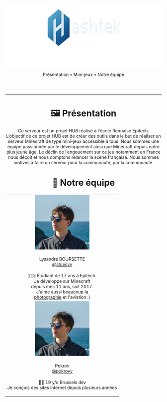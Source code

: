 <header>
  <div align="center">
    <a href="https://hashtek.fr" target="_blank">
      <img src="https://raw.githubusercontent.com/hashtek-mc/.github/main/media/banner.png?raw=true" height="200"/>
    </a>
    <p align="center">
      <a>Présentation</a>
      •
      <a>Mini-jeux</a>
      •
      <a>Notre équipe</a>
    </p>
  </div>
</header>

---

<body>
  <div id="overview">
    <div align="center">
      <h1>🖼️ Présentation</h1>
    </div>
    <p align="center">
      Ce serveur est un projet HUB réalisé à l'école Rennaise Epitech.
      <br/>
      L’objectif de ce projet HUB est de créer des outils dans le but de réaliser un serveur Minecraft de type mini-jeux accessible à tous.
      Nous sommes une équipe passionnée par le développement ainsi que Minecraft depuis notre plus jeune âge.
      Le déclin de l’engouement sur ce jeu notamment en France nous déçoit et nous comptons relancer la scène française.
      Nous sommes motivés à faire un serveur pour la communauté, par la communauté.
    </p>
  </div>
  
  <div id="staff">
    <div align="center">
      <h1>💼 Notre équipe</h1>
    </div>
    <div align="center">
      <table>
        <tr>
          <td align="center">
            <a href="https://github.com/shuvlyy" target="_blank">
              <img src="https://raw.githubusercontent.com/hashtek-mc/.github/main/media/portraits/Lysandre-B.JPG?raw=true" height="175" alt="Lysandre (aka. Shuvly)'s portrait"/>
            </a>
          </td>
        </tr>
        <tr>
          <td align="center">
            <p>Lysandre BOURSETTE<br/><a href="https://github.com/shuvlyy" target="_blank">@shuvlyy</a></p>
          </td>
        </tr>
        <tr>
          <td align="center">
            🇫🇷 Étudiant de 17 ans à Epitech.
            <br/>
            Je développe sur Minecraft<br/>
            depuis mes 11 ans, soit 2017.
            <br/>
            J'aime aussi beaucoup la<br/>
            <a href="https://instagram.com/shuvlyyy">photographie</a> et l'aviation :)
          </td>
        </tr>
        <tr>
          <td align="center">
            <a href="https://github.com/shuvlyy" target="_blank">
              <img src="https://raw.githubusercontent.com/hashtek-mc/.github/main/media/portraits/Lysandre-B.JPG?raw=true" height="175" alt="Lysandre (aka. Shuvly)'s portrait"/>
            </a>
          </td>
        </tr>
        <tr>
          <td align="center">
            <p>Pokrov<br/><a href="https://github.com/pokrovv" target="_blank">@pokrovv</a></p>
          </td>
        </tr>
        <tr>
          <td align="center">
            🏴‍☠️ 19 y/o Brussels dev
            <br/>
            Je conçois des sites internet depuis plusieurs années<br/>
            <br/>
        </tr>
       </table>
    </div>
  </div>  
</body>
